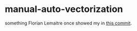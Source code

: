 # manual-auto-vectorization
something Florian Lemaitre once showed my in [this commit](https://gitlab.cern.ch/lhcb/LHCb/-/commit/ccd24ee9d4ad5a05a82886223eb1f67eb782a24d).
